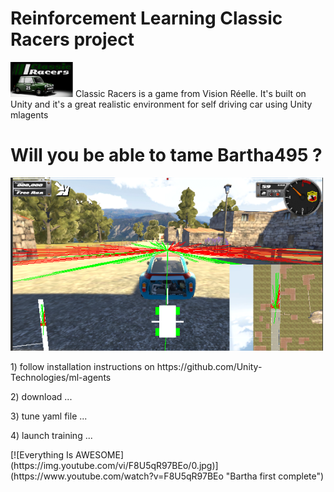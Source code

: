# Reinforcement Learning Classic Racers project

<p>
  <img src="./png/Capture_000.PNG" width="100" title="Vision Reelle - Classic Racers">
  Classic Racers is a game from Vision Réelle.
  It's built on Unity and it's a great realistic environment for self driving car using Unity mlagents
 </p>

# Will you be able to tame Bartha495 ?
<p>
  <img src="./png/Capture_001.PNG" width="500" alt="Classic Racers">
</p>

<p>1) follow installation instructions on https://github.com/Unity-Technologies/ml-agents
  </p>
  
<p>2) download ...
  </p>
    
<p>3) tune yaml file ...
  </p>
  
<p>4) launch training ...
  </p>
[![Everything Is AWESOME](https://img.youtube.com/vi/F8U5qR97BEo/0.jpg)](https://www.youtube.com/watch?v=F8U5qR97BEo "Bartha first complete")
